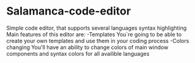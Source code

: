 # Salamanca-code-editor
Simple code editor, that supports several languages syntax highlighting
Main features of this editor are:
-Templates
  You`re going to be able to create your own templates and use them in your coding process
-Colors changing
  You'll have an ability to change colors of main window components and syntax colors for all availible languages
